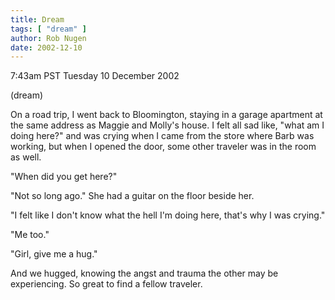 ```yaml
---
title: Dream
tags: [ "dream" ]
author: Rob Nugen
date: 2002-12-10
---
```


<p class=date>7:43am PST Tuesday 10 December 2002</p>

<p class=note>(dream)</p>

<p class=dream>On a road trip, I went back to Bloomington, staying in
a garage apartment at the same address as Maggie and Molly's house.  I
felt all sad like, "what am I doing here?" and was crying when I came
from the store where Barb was working, but when I opened the door,
some other traveler was in the room as well.</p>

<p class=dream>"When did you get here?"</p>

<p class=dream>"Not so long ago."  She had a guitar on the floor
beside her.</p>

<p class=dream>"I felt like I don't know what the hell I'm doing here,
that's why I was crying."</p>

<p class=dream>"Me too."</p>

<p class=dream>"Girl, give me a hug."</p>

<p class=dream>And we hugged, knowing the angst and trauma the other
may be experiencing.  So great to find a fellow traveler.</p>
